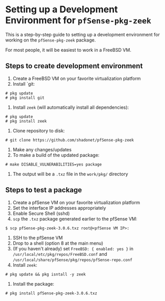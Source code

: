 # Setting up a Development Environment for `pfSense-pkg-zeek`

This is a step-by-step guide to setting up a development environment
for working on the `pfSense-pkg-zeek` package.

For most people, it will be easiest to work in a FreeBSD VM.

## Steps to create development environment

1. Create a FreeBSD VM on your favorite virtualization platform
1. Install `git:
```
# pkg update
# pkg install git
```
1. Install `zeek` (will automatically install all dependencies):
```
# pkg update
# pkg install zeek
```
1. Clone repository to disk:
```
# git clone https://github.com/shadonet/pfSense-pkg-zeek
```
1. Make any changes/updates
1. To make a build of the updated package:
```
# make DISABLE_VULNERABILITIES=yes package
```
1. The output will be a `.txz` file in the `work/pkg/` directory

## Steps to test a package

1. Create a pfSense VM on your favorite virtualization platform
1. Set the interface IP addresses appropriately
1. Enable Secure Shell (sshd)
1. `scp` the `.txz` package generated earlier to the pfSense VM:
```
$ scp pfSense-pkg-zeek-3.0.6.txz root@<pfSense VM IP>:
```
1. SSH to the pfSense VM
1. Drop to a shell (option 8 at the main menu)
1. (If you haven't already) set `FreeBSD: { enabled: yes }` in `/usr/local/etc/pkg/repos/FreeBSD.conf` and `/usr/local/share/pfSense/pkg/repos/pfSense-repo.conf`
1. Install `zeek`:
```
# pkg update && pkg isntall -y zeek
```
1. Install the package:
```
# pkg install pfSense-pkg-zeek-3.0.6.txz
```
